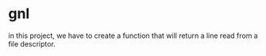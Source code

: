 # gnl
in this project, we have to create a function that will return a line read from a file descriptor.
